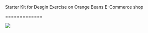Starter Kit for Desgin Exercise on Orange Beans E-Commerce shop

=============


![](https://circleci.com/gh/phudekar/orange-beans-starter-java.svg?style=shield&circle-token=:circle-token)